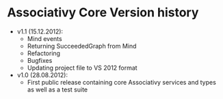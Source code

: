 # Associativy Core Version history



- v1.1 (15.12.2012):
	- Mind events
	- Returning SucceededGraph from Mind
	- Refactoring
	- Bugfixes
	- Updating project file to VS 2012 format
- v1.0 (28.08.2012):
	- First public release containing core Associativy services and types as well as a test suite